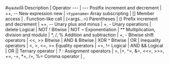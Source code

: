 #คุณสมบัติ
Description | Operator
--- | ---
Postfix increment and decrement |	++, --
New expression	new |  `<typename>`
Array subscripting | <array>[<index>]
Member access |	<object>.<member>
Function-like call |	<func>(<args...>)
Parentheses |	(<statement>)
Prefix increment and decrement |	++, --
Unary plus and minus |	+, -
Unary operations |	delete
Logical | NOT	!
Bitwise | NOT	~
Exponentiation |	**
Multiplication, division and modulo |	*, /, %
Addition and subtraction |	+, -
Bitwise shift operators |	<<, >>
Bitwise | AND	&
Bitwise | XOR	^
Bitwise | OR	|
Inequality operators |	<, >, <=, >=
Equality operators |	==, !=
Logical | AND	&&
Logical | OR	||
Ternary operator |	<conditional> ? <if-true> : <if-false>
Assignment operators |	=, |=, ^=, &=, <<=, >>=, +=, -=, *=, /=, %=
Comma operator |	,
